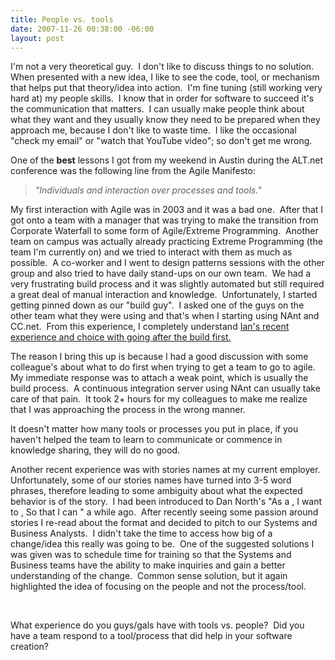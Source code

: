 ```yaml
---
title: People vs. tools
date: 2007-11-26 00:38:00 -06:00
layout: post
---
```


I'm not a very theoretical guy.  I don't like to discuss things to no solution.  When presented with a new idea, I like to see the code, tool, or mechanism that helps put that theory/idea into action.  I'm fine tuning (still working very hard at) my people skills.  I know that in order for software to succeed it's the communication that matters.  I can usually make people think about what they want and they usually know they need to be prepared when they approach me, because I don't like to waste time.  I like the occasional "check my email" or "watch that YouTube video"; so don't get me wrong.

One of the **best** lessons I got from my weekend in Austin during the ALT.net conference was the following line from the Agile Manifesto:

> _"Individuals and interaction over processes and tools."_

My first interaction with Agile was in 2003 and it was a bad one.  After that I got onto a team with a manager that was trying to make the transition from Corporate Waterfall to some form of Agile/Extreme Programming.  Another team on campus was actually already practicing Extreme Programming (the team I'm currently on) and we tried to interact with them as much as possible.  A co-worker and I went to design patterns sessions with the other group and also tried to have daily stand-ups on our own team.  We had a very frustrating build process and it was slightly automated but still required a great deal of manual interaction and knowledge.  Unfortunately, I started getting pinned down as our "build guy".  I asked one of the guys on the other team what they were using and that's when I starting using NAnt and CC.net.  From this experience, I completely understand [Ian's recent experience and choice with going after the build first.](http://codebetter.com/blogs/ian_cooper/archive/2007/11/19/which-practices-to-implement-first.aspx) 

The reason I bring this up is because I had a good discussion with some colleague's about what to do first when trying to get a team to go to agile.  My immediate response was to attach a weak point, which is usually the build process.  A continuous integration server using NAnt can usually take care of that pain.  It took 2+ hours for my colleagues to make me realize that I was approaching the process in the wrong manner.

It doesn't matter how many tools or processes you put in place, if you haven't helped the team to learn to communicate or commence in knowledge sharing, they will do no good. 

Another recent experience was with stories names at my current employer.  Unfortunately, some of our stories names have turned into 3-5 word phrases, therefore leading to some ambiguity about what the expected behavior is of the story.  I had been introduced to Dan North's "As a <x>, I want to <y>, So that I can <z>" a while ago.  After recently seeing some passion around stories I re-read about the format and decided to pitch to our Systems and Business Analysts.  I didn't take the time to access how big of a change/idea this really was going to be.  One of the suggested solutions I was given was to schedule time for training so that the Systems and Business teams have the ability to make inquiries and gain a better understanding of the change.  Common sense solution, but it again highlighted the idea of focusing on the people and not the process/tool.

 

What experience do you guys/gals have with tools vs. people?  Did you have a team respond to a tool/process that did help in your software creation?
